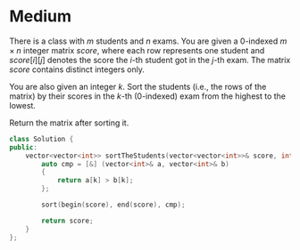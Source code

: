 # Medium

There is a class with $m$ students and $n$ exams. You are given a 0-indexed $m \times n$ integer matrix $score$, where each row represents one student and $score[i] [j]$ denotes the score the $i$-th student got in the $j$-th exam. The matrix $score$ contains distinct integers only.

You are also given an integer $k$. Sort the students (i.e., the rows of the matrix) by their scores in the $k$-th (0-indexed) exam from the highest to the lowest.

Return the matrix after sorting it.

```cpp
class Solution {
public:
    vector<vector<int>> sortTheStudents(vector<vector<int>>& score, int k) {
        auto cmp = [&] (vector<int>& a, vector<int>& b)
        {
            return a[k] > b[k];
        };

        sort(begin(score), end(score), cmp);

        return score;
    }
};
```

